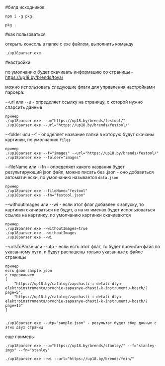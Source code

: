 #билд исходников

```
npm i -g pkg;

pkg .
```

#как пользоваться

открыть консоль в папке с exe файлом, выполнить команду
```
./up18parser.exe
```

#настройки

по умолчанию будет скачивать информацию со страницы - https://up18.by/brends/toya/

можно использовать следующие флаги для управления настройками парсера:

--url или --u - определяет ссылку на страницу, с которой нужно спарсить данные
```
пример
./up18parser.exe --u="https://up18.by/brends/festool/"
./up18parser.exe --url="https://up18.by/brends/festool/"
```

--folder или --f - опрделяет название папки в которую будут скачаны картинки, по умолчанию `files`
```
пример
./up18parser.exe --f="images" --url="https://up18.by/brends/festool/"
./up18parser.exe --folder="images"
```

--fileName или --fn - определяет какого названия будет результирующий json файл, можно писать без .json - оно добавиться автоматически, по умолчанию называется `data.json`
```
пример
./up18parser.exe --fileName="festool"
./up18parser.exe --fn="festool.json"
```

--withoutImages или --wi - если этот флаг добавлен к запуску, то картинки скачиваться не будут, а на их именах будет использоваться ссылка на картинку, по умолчанию картинки скачиваются
```
пример
./up18parser.exe --withoutImages=true
./up18parser.exe --withoutImages
./up18parser.exe --wi
```

--urlsToParse или --utp - если есть этот флаг, то будет прочитан файл по указанному пути, и будут распашены только указанные в файле страницы
```
пример
есть файл sample.json
с содержанием
[
    "https://up18.by/catalog/zapchasti-i-detali-dlya-elektroinstrumenta/prochie-zapasnye-chasti-k-instrumentu-bosch/?page=5",
    "https://up18.by/catalog/zapchasti-i-detali-dlya-elektroinstrumenta/prochie-zapasnye-chasti-k-instrumentu-bosch/?page=15"
]


./up18parser.exe --utp="sample.json" - результат будет сбор данных с этих двух страниц
```


еще примеры
```
./up18parser.exe --u="https://up18.by/brends/stanley/" --f="stanley-imgs" --fn="stanley"

./up18parser.exe --wi --url="https://up18.by/brends/fein/"
```
